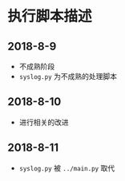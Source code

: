 # 执行脚本描述

## 2018-8-9
- 不成熟阶段
- `syslog.py` 为不成熟的处理脚本


## 2018-8-10
- 进行相关的改进 

## 2018-8-11
- `syslog.py` 被 `../main.py` 取代